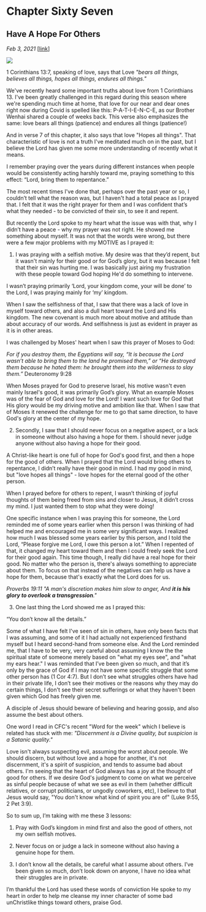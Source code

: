 # Chapter Sixty Seven
## Have A Hope For Others
*Feb 3, 2021*
[[link](https://nccf.church/Blog.aspx?BlogID=196)] 

![](images/196.jpg)

1 Corinthians 13:7, speaking of love, says that Love *"bears all things, believes all things, hopes all things, endures all things."*

We've recently heard some important truths about love from 1 Corinthians 13. I've been greatly challenged in this regard during this season where we're spending much time at home, that love for our near and dear ones right now during Covid is spelled like this: P-A-T-I-E-N-C-E, as our Brother Wenhai shared a couple of weeks back. This verse also emphasizes the same: love bears all things (patience) and endures all things (patience!)

And in verse 7 of this chapter, it also says that love "Hopes all things". That characteristic of love is not a truth I've meditated much on in the past, but I believe the Lord has given me some more understanding of recently what it means.

I remember praying over the years during different instances when people would be consistently acting harshly toward me, praying something to this effect: “Lord, bring them to repentance.”

The most recent times I've done that, perhaps over the past year or so, I couldn’t tell what the reason was, but I haven't had a total peace as I prayed that. I felt that it was the right prayer for them and I was confident that’s what they needed - to be convicted of their sin, to see it and repent.

But recently the Lord spoke to my heart what the issue was with that, why I didn’t have a peace - why my prayer was not right. He showed me something about myself. It was not that the words were wrong, but there were a few major problems with my MOTIVE as I prayed it:

1. I was praying with a selfish motive. My desire was that they’d repent, but it wasn't mainly for their good or for God’s glory, but it was because I felt that their sin was hurting me. I was basically just airing my frustration with these people toward God hoping He'd do something to intervene.

I wasn’t praying primarily ‘Lord, your kingdom come, your will be done’ to the Lord, I was praying mainly for ‘my’ kingdom.

When I saw the selfishness of that, I saw that there was a lack of love in myself toward others, and also a dull heart toward the Lord and His kingdom. The new covenant is much more about motive and attitude than about accuracy of our words. And selfishness is just as evident in prayer as it is in other areas.

I was challenged by Moses' heart when I saw this prayer of Moses to God:

*For if you destroy them, the Egyptians will say, “It is because the Lord wasn’t able to bring them to the land he promised them,” or “He destroyed them because he hated them: he brought them into the wilderness to slay them.”* Deuteronomy 9:28

When Moses prayed for God to preserve Israel, his motive wasn't even mainly Israel's good, it was primarily God’s glory. What an example Moses was of the fear of God and love for the Lord! I want such love for God that His glory would be my driving motive and ambition like that. When I saw that of Moses it renewed the challenge for me to go that same direction, to have God's glory at the center of my hope.

2. Secondly, I saw that I should never focus on a negative aspect, or a lack in someone without also having a hope for them. I should never judge anyone without also having a hope for their good.

A Christ-like heart is one full of hope for God's good first, and then a hope for the good of others. When I prayed that the Lord would bring others to repentance, I didn’t really have their good in mind. I had my good in mind, but "love hopes all things" - love hopes for the eternal good of the other person.

When I prayed before for others to repent, I wasn’t thinking of joyful thoughts of them being freed from sins and closer to Jesus, it didn’t cross my mind. I just wanted them to stop what they were doing!

One specific instance when I was praying this for someone, the Lord reminded me of some years earlier when this person I was thinking of had helped me and encouraged me in some very significant ways. I realized how much I was blessed some years earlier by this person, and I told the Lord, “Please forgive me Lord, I owe this person a lot.” When I repented of that, it changed my heart toward them and then I could freely seek the Lord for their good again. This time though, I really did have a real hope for their good. No matter who the person is, there's always something to appreciate about them. To focus on that instead of the negatives can help us have a hope for them, because that's exactly what the Lord does for us.

*Proverbs 19:11 "A man's discretion makes him slow to anger, And **it is his glory to overlook a transgression**."*

3. One last thing the Lord showed me as I prayed this:

“You don’t know all the details.”

Some of what I have felt I've seen of sin in others, have only been facts that I was assuming, and some of it I had actually not experienced firsthand myself but I heard second-hand from someone else. And the Lord reminded me, that I have to be very, very careful about assuming I know the the spiritual state of someone merely based on "what my eyes see", and "what my ears hear." I was reminded that I’ve been given so much, and that it’s only by the grace of God if I may not have some specific struggle that some other person has (1 Cor 4:7). But I don’t see what struggles others have had in their private life, I don’t see their motives or the reasons why they may do certain things, I don't see their secret sufferings or what they haven't been given which God has freely given me.

A disciple of Jesus should beware of believing and hearing gossip, and also assume the best about others.

One word I read in CFC's recent "Word for the week" which I believe is related has stuck with me: *"Discernment is a Divine quality, but suspicion is a Satanic quality."*

Love isn't always suspecting evil, assuming the worst about people. We should discern, but without love and a hope for another, it's not discernment, it's a spirit of suspicion, and tends to assume bad about others. I'm seeing that the heart of God always has a joy at the thought of good for others. If we desire God's judgment to come on what we perceive as sinful people because of what we see as evil in them (whether difficult relatives, or corrupt politicians, or ungodly coworkers, etc), I believe to that Jesus would say, "You don't know what kind of spirit you are of" (Luke 9:55, 2 Pet 3:9).

So to sum up, I’m taking with me these 3 lessons:

1. Pray with God’s kingdom in mind first and also the good of others, not my own selfish motives.

2. Never focus on or judge a lack in someone without also having a genuine hope for them.

3. I don’t know all the details, be careful what I assume about others. I’ve been given so much, don’t look down on anyone, I have no idea what their struggles are in private.

I’m thankful the Lord has used these words of conviction He spoke to my heart in order to help me cleanse my inner character of some bad unChristlike things toward others, praise God.
